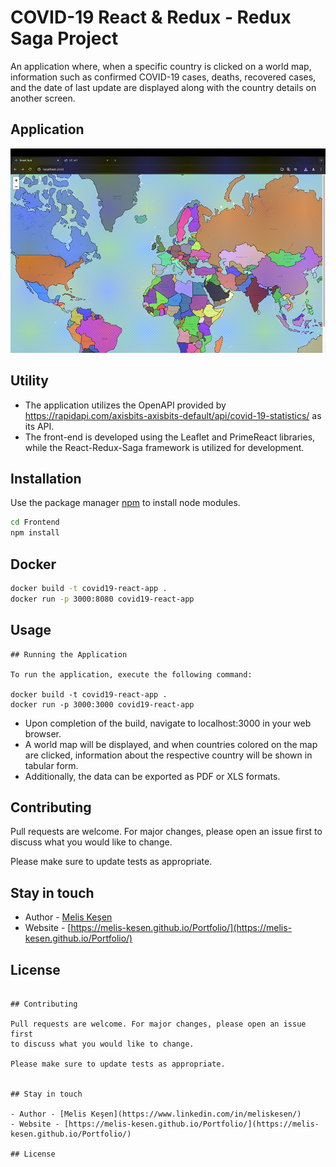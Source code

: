 # COVID-19 React & Redux - Redux Saga Project

An application where, when a specific country is clicked on a world map, information such as confirmed COVID-19 cases, deaths, recovered cases, and the date of last update are displayed along with the country details on another screen.

## Application
![](./covid.gif)

## Utility
- The application utilizes the OpenAPI provided by https://rapidapi.com/axisbits-axisbits-default/api/covid-19-statistics/ as its API.
- The front-end is developed using the Leaflet and PrimeReact libraries, while the React-Redux-Saga framework is utilized for development.

## Installation

Use the package manager [npm](https://www.npmjs.com) to install node modules.

```bash
cd Frontend
npm install 
```
## Docker

```bash
docker build -t covid19-react-app . 
docker run -p 3000:8080 covid19-react-app
```

## Usage

```text
## Running the Application

To run the application, execute the following command:

docker build -t covid19-react-app . 
docker run -p 3000:3000 covid19-react-app
```
- Upon completion of the build, navigate to localhost:3000 in your web browser.
- A world map will be displayed, and when countries colored on the map are clicked, information about the respective country will be shown in tabular form. 
- Additionally, the data can be exported as PDF or XLS formats.
## Contributing

Pull requests are welcome. For major changes, please open an issue first
to discuss what you would like to change.

Please make sure to update tests as appropriate.


## Stay in touch

- Author - [Melis Keşen](https://www.linkedin.com/in/meliskesen/)
- Website - [https://melis-kesen.github.io/Portfolio/](https://melis-kesen.github.io/Portfolio/)

## License


```

## Contributing

Pull requests are welcome. For major changes, please open an issue first
to discuss what you would like to change.

Please make sure to update tests as appropriate.


## Stay in touch

- Author - [Melis Keşen](https://www.linkedin.com/in/meliskesen/)
- Website - [https://melis-kesen.github.io/Portfolio/](https://melis-kesen.github.io/Portfolio/)

## License

